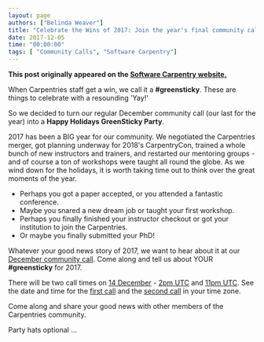 ```yaml
---
layout: page
authors: ["Belinda Weaver"]
title: "Celebrate the Wins of 2017: Join the year's final community call"
date: 2017-12-05
time: "00:00:00"
tags: [ "Community Calls", "Software Carpentry"]
---
```


<p><b>This post originally appeared on the <a href="https://software-carpentry.org/">Software Carpentry website.</a></b></p>

When Carpentries staff get a win, we call it a **#greensticky**. These are things to celebrate with a resounding 'Yay!' 

So we decided to turn our regular December community call (our last for the year) into a **Happy Holidays GreenSticky Party**.

2017 has been a BIG year for our community. We negotiated the Carpentries merger, got planning underway for 2018's CarpentryCon, 
trained a whole bunch of new instructors and trainers, and restarted our mentoring groups - and of course a ton of workshops were taught all round the globe. As we wind down for the holidays, it is worth taking time out to think over the great moments of the year. 

- Perhaps you got a paper accepted, or you attended a fantastic conference. 
- Maybe you snared a new dream job or taught your first workshop. 
- Perhaps you finally finished your instructor checkout or got your institution to join the Carpentries. 
- Or maybe you finally submitted your PhD!

Whatever your good news story of 2017, we want to hear about it at our [December community call](http://pad.software-carpentry.org/community-call-2017-12-14). Come along and tell us about 
YOUR **#greensticky** for 2017.

There will be two call times on [14 December](http://pad.software-carpentry.org/community-call-2017-12-14) - [2pm UTC](https://www.timeanddate.com/worldclock/fixedtime.html?msg=Carpentries+Green+Sticky+Party&iso=20171214T14&p1=1440&ah=1) and [11pm UTC](https://www.timeanddate.com/worldclock/fixedtime.html?msg=Carpentries+Green+Sticky+Party&iso=20171214T23&ah=1). See the date and time for the [first call](https://www.timeanddate.com/worldclock/fixedtime.html?msg=Carpentries+Green+Sticky+Party&iso=20171214T14&p1=1440&ah=1) and the [second call](https://www.timeanddate.com/worldclock/fixedtime.html?msg=Carpentries+Green+Sticky+Party&iso=20171214T23&ah=1) in your time zone.

Come along and share your good news with other members of the Carpentries community.

Party hats optional ...
